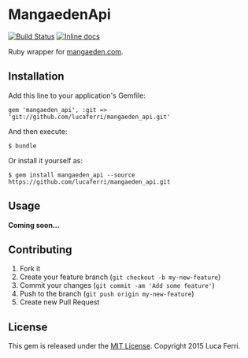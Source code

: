 # MangaedenApi

[![Build Status](https://travis-ci.org/lucaferri/mangaeden_api.svg?branch=master)](https://travis-ci.org/lucaferri/mangaeden_api)
[![Inline docs](https://inch-ci.org/github/lucaferri/mangaeden_api.svg?branch=master)](https://inch-ci.org/github/lucaferri/mangaeden_api.svg?branch=master)

Ruby wrapper for [mangaeden.com](http://mangaeden.com/).

## Installation

Add this line to your application's Gemfile:

	gem 'mangaeden_api', :git => 'git://github.com/lucaferri/mangaeden_api.git'

And then execute:

	$ bundle

Or install it yourself as:

	$ gem install mangaeden_api --source https://github.com/lucaferri/mangaeden_api.git

## Usage

**Coming soon...**

## Contributing

1. Fork it
2. Create your feature branch (`git checkout -b my-new-feature`)
3. Commit your changes (`git commit -am 'Add some feature'`)
4. Push to the branch (`git push origin my-new-feature`)
5. Create new Pull Request

## License

This gem is released under the [MIT License](http://www.opensource.org/licenses/MIT).
Copyright 2015 Luca Ferri.
